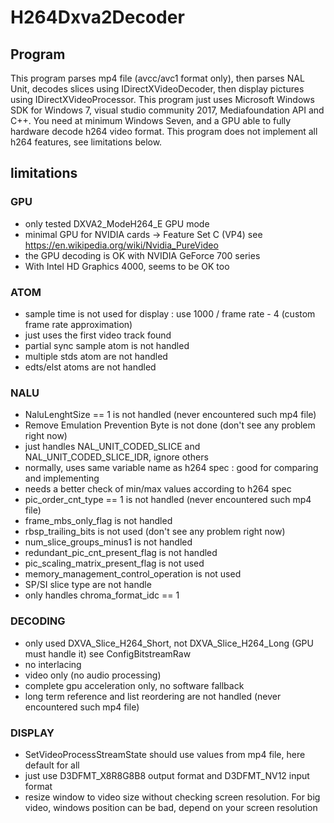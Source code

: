 # H264Dxva2Decoder

## Program

This program parses mp4 file (avcc/avc1 format only), then parses NAL Unit, decodes slices using IDirectXVideoDecoder, then display pictures using IDirectXVideoProcessor. This program just uses Microsoft Windows SDK for Windows 7, visual studio community 2017, Mediafoundation API and C++. You need at minimum Windows Seven, and a GPU able to fully hardware decode h264 video format. This program does not implement all h264 features, see limitations below.

## limitations

### GPU
* only tested DXVA2_ModeH264_E GPU mode
* minimal GPU for NVIDIA cards -> Feature Set C (VP4) see https://en.wikipedia.org/wiki/Nvidia_PureVideo
* the GPU decoding is OK with NVIDIA GeForce 700 series
* With Intel HD Graphics 4000, seems to be OK too

### ATOM
* sample time is not used for display : use 1000 / frame rate - 4 (custom frame rate approximation)
* just uses the first video track found
* partial sync sample atom is not handled
* multiple stds atom are not handled
* edts/elst atoms are not handled

### NALU
* NaluLenghtSize == 1 is not handled (never encountered such mp4 file)
* Remove Emulation Prevention Byte is not done (don't see any problem right now)
* just handles NAL_UNIT_CODED_SLICE and NAL_UNIT_CODED_SLICE_IDR, ignore others
* normally, uses same variable name as h264 spec : good for comparing and implementing
* needs a better check of min/max values according to h264 spec
* pic_order_cnt_type == 1 is not handled (never encountered such mp4 file)
* frame_mbs_only_flag is not handled
* rbsp_trailing_bits is not used (don't see any problem right now)
* num_slice_groups_minus1 is not handled
* redundant_pic_cnt_present_flag is not handled
* pic_scaling_matrix_present_flag is not used
* memory_management_control_operation is not used
* SP/SI slice type are not handle
* only handles chroma_format_idc == 1

### DECODING
* only used DXVA_Slice_H264_Short, not DXVA_Slice_H264_Long (GPU must handle it) see ConfigBitstreamRaw
* no interlacing
* video only (no audio processing)
* complete gpu acceleration only, no software fallback
* long term reference and list reordering are not handled (never encountered such mp4 file)

### DISPLAY
* SetVideoProcessStreamState should use values from mp4 file, here default for all
* just use D3DFMT_X8R8G8B8 output format and D3DFMT_NV12 input format
* resize window to video size without checking screen resolution. For big video, windows position can be bad, depend on your screen resolution
